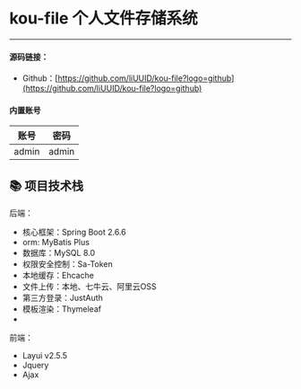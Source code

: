 #  kou-file 个人文件存储系统

---

#### 源码链接：

- Github：[https://github.com/liUUID/kou-file?logo=github](https://github.com/liUUID/kou-file?logo=github)


#### 内置账号

| 账号    | 密码    |
|-------|-------|
| admin | admin |


## 📚 项目技术栈

后端：

- 核心框架：Spring Boot 2.6.6
- orm: MyBatis Plus
- 数据库：MySQL 8.0
- 权限安全控制：Sa-Token
- 本地缓存：Ehcache
- 文件上传：本地、七牛云、阿里云OSS
- 第三方登录：JustAuth
- 模板渲染：Thymeleaf
-
前端：

- Layui v2.5.5
- Jquery
- Ajax


